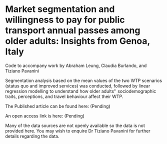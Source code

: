 # Market segmentation and willingness to pay for public transport annual passes among older adults: Insights from Genoa, Italy
Code to accompany work by Abraham Leung, Claudia Burlando, and Tiziano Pavanini

Segmentation analysis based on the mean values of the two WTP scenarios (status quo and improved services) was conducted, followed by linear regression modelling to understand how older adults’' sociodemographic traits, perceptions, and travel behaviour affect their WTP.

The Published article can be found here:
(Pending)

An open access link is here: (Pending)

Many of the data sources are not openly available so the data is not provided here. You may wish to enquire Dr Tiziano Pavanini for further details regarding the data.